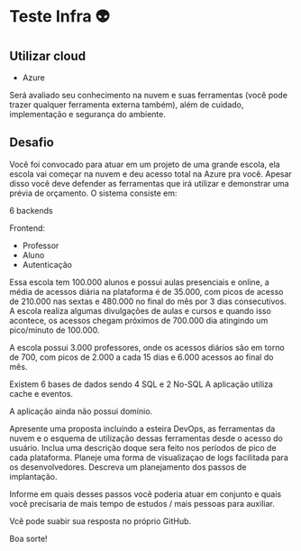 # Teste Infra 👽

## Utilizar cloud
- Azure

Será avaliado seu conhecimento na nuvem e suas ferramentas (você pode trazer qualquer ferramenta externa também), além de cuidado, implementação e segurança do ambiente.

## Desafio

Você foi convocado para atuar em um projeto de uma grande escola, ela escola vai começar na nuvem e deu acesso total na Azure pra você. Apesar disso você deve defender as ferramentas que irá utilizar e demonstrar uma prévia de orçamento.
O sistema consiste em:

6 backends

Frontend: 
- Professor
- Aluno
- Autenticação

Essa escola tem 100.000 alunos e possui aulas presenciais e online, a média de acessos diária na plataforma é de 35.000, com picos de acesso de 210.000 nas sextas e 480.000 no final do mês por 3 dias consecutivos.
A escola realiza algumas divulgações de aulas e cursos e quando isso acontece, os acessos chegam próximos de 700.000 dia atingindo um pico/minuto de 100.000.

A escola possui 3.000 professores, onde os acessos diários são em torno de 700, com picos de 2.000 a cada 15 dias e 6.000 acessos ao final do mês.

Existem 6 bases de dados sendo 4 SQL e 2 No-SQL
A aplicação utiliza cache e eventos.

A aplicação ainda não possui domínio. 

Apresente uma proposta incluíndo a esteira DevOps, as ferramentas da nuvem e o esquema de utilização dessas ferramentas desde o acesso do usuário.
Inclua uma descrição doque sera feito nos períodos de pico de cada plataforma.
Planeje uma forma de visualizaçao de logs facilitada para os desenvolvedores.
Descreva um planejamento dos passos de implantação.

Informe em quais desses passos você poderia atuar em conjunto e quais você precisaria de mais tempo de estudos / mais pessoas para auxiliar.

Vcê pode suabir sua resposta no próprio GitHub.

Boa sorte!
